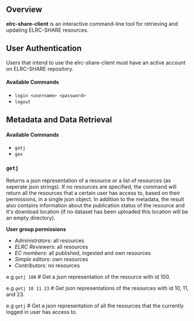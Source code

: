 Overview
--------

**elrc-share-client** is an interactive command-line tool for retrieving and updating ELRC-SHARE resources.

## User Authentication
Users that intend to use the elrc-share-client must have an active account on ELRC-SHARE repository.
#### Available Commands
- `login <username> <password>`
- `logout`
## Metadata and Data Retrieval
#### Available Commands
- `getj`
- `gex`

### `getj`
Returns a json representation of a resource or a list of resources (as seperate json strings). If no resources are
specified, the command will return all the resources that a certain user has access to, based on their
permissions, in a single json object. In addition to the metadata, the result also contains information about
the publication status of the resource and it's download location (if no dataset has been uploaded this location
will be an empty directory).

**User group permissions**

- *Administrators*: all resources
- *ELRC Reviewers*: all resources
- *EC members*: all published, ingested and own resources
- *Simple editors*: own resources
- *Contributors*: no resources

e.g `getj 100` # Get a json representation of the resource with id 100.

e.g `getj 10 11 23` # Get json representations of the resources with id 10, 11, and 23.

e.g `getj` # Get a json representation of all the resources that the currently logged in user has access to.